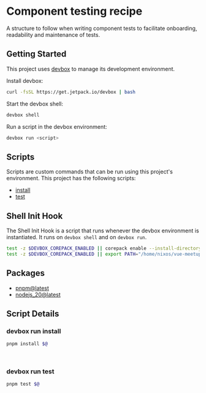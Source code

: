 # Component testing recipe

A structure to follow when writing component tests to facilitate onboarding, readability and maintenance of tests.

<!-- gen-readme start - generated by https://github.com/jetify-com/devbox/ -->

## Getting Started

This project uses [devbox](https://github.com/jetify-com/devbox) to manage its development environment.

Install devbox:

```sh
curl -fsSL https://get.jetpack.io/devbox | bash
```

Start the devbox shell:

```sh
devbox shell
```

Run a script in the devbox environment:

```sh
devbox run <script>
```

## Scripts

Scripts are custom commands that can be run using this project's environment. This project has the following scripts:

- [install](#devbox-run-install)
- [test](#devbox-run-test)

## Shell Init Hook

The Shell Init Hook is a script that runs whenever the devbox environment is instantiated. It runs
on `devbox shell` and on `devbox run`.

```sh
test -z $DEVBOX_COREPACK_ENABLED || corepack enable --install-directory "/home/nixos/vue-meetup/component-testing-recipe/.devbox/virtenv/nodejs_20/corepack-bin/"
test -z $DEVBOX_COREPACK_ENABLED || export PATH="/home/nixos/vue-meetup/component-testing-recipe/.devbox/virtenv/nodejs_20/corepack-bin/:$PATH"
```

## Packages

- [pnpm@latest](https://www.nixhub.io/packages/pnpm)
- [nodejs_20@latest](https://www.nixhub.io/packages/nodejs_20)

## Script Details

### devbox run install

```sh
pnpm install $@
```

&ensp;

### devbox run test

```sh
pnpm test $@
```

&ensp;

<!-- gen-readme end -->
